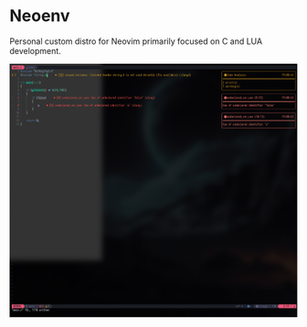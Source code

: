 # Neoenv
Personal custom distro for Neovim primarily focused on C and LUA development.


![Front Display of distro](https://github.com/Danhall01/Neoenv/blob/main/images/FrontDisplay.png)
